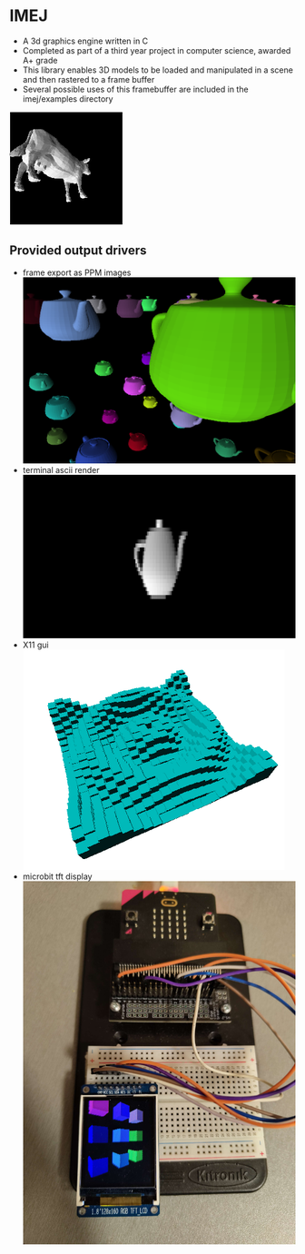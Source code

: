 # IMEJ
- A 3d graphics engine written in C
- Completed as part of a third year project in computer science, awarded A+ grade
- This library enables 3D models to be loaded and manipulated in a scene and then rastered to a frame buffer
- Several possible uses of this framebuffer are included in the imej/examples directory


![example](./example.gif)


## Provided output drivers
- frame export as PPM images
![many utah teapots](./pots.png)
- terminal ascii render
![teapot drawn in a terminal](./term.png)
- X11 gui
![3D sin wave plot](./sinGraph.png)
- microbit tft display 
![running on a microbit](./microbit.jpg)
